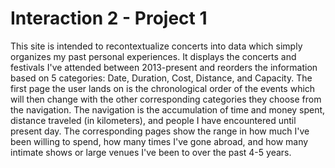 # Interaction 2 - Project 1

This site is intended to recontextualize concerts into data which simply organizes my past personal experiences. It displays the concerts and festivals I've attended between 2013-present and reorders the information based on 5 categories: Date, Duration, Cost, Distance, and Capacity. The first page the user lands on is the chronological order of the events which will then change with the other corresponding categories they choose from the navigation. The navigation is the accumulation of time and money spent, distance traveled (in kilometers), and people I have encountered until present day. The corresponding pages show the range in how much I've been willing to spend, how many times I've gone abroad, and how many intimate shows or large venues I've been to over the past 4-5 years.
